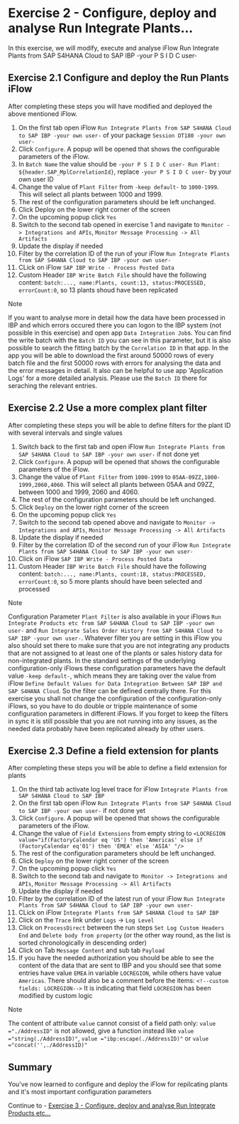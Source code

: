 # Exercise 2 - Configure, deploy and analyse Run Integrate Plants...

In this exercise, we will modify, execute and analyse iFlow Run Integrate Plants from SAP S4HANA Cloud to SAP IBP -your P S I D C user-

## Exercise 2.1 Configure and deploy the Run Plants iFlow

After completing these steps you will have modified and deployed the above mentioned iFlow.

1. On the first tab open iFlow `Run Integrate Plants from SAP S4HANA Cloud to SAP IBP -your own user-` of your package `Session DT180 -your own user-`
2. Click `Configure`. A popup will be opened that shows the configurable parameters of the iFlow.
3. In `Batch Name` the value should be `-your P S I D C user- Run Plant: ${header.SAP_MplCorrelationId}`, replace `-your P S I D C user-` by your own user ID
4. Change the value of `Plant Filter` from `-keep default-` to `1000-1999`. This will select all plants between 1000 and 1999.
5. The rest of the configuration parameters should be left unchanged.
6. Click Deploy on the lower right corner of the screen
7. On the upcoming popup click `Yes`
8. Switch to the second tab opened in exercise 1 and navigate to `Monitor -> Integrations and APIs`, `Monitor Message Processing -> All Artifacts`
9. Update the display if needed
10. Filter by the correlation ID of the run of your iFlow `Run Integrate Plants from SAP S4HANA Cloud to SAP IBP -your own user-`
11. CLick on iFlow `SAP IBP Write - Process Posted Data`
12. Custom Header `IBP Write Batch File` should have the following content: `batch:..., name:Plants, count:13, status:PROCESSED, errorCount:0`, so 13 plants shoud have been replicated

> [!NOTE]
>  If you want to analyse more in detail how the data have been processed in IBP and which errors occured there you can logon to the IBP system (not possible in this exercise) and open app `Data Integration Job`s. You can find the write batch with the `Batch ID` you can see in this parameter, but it is also possible to search the fitting batch by the `Correlation ID` in that app. In the app you will be able to download the first around 50000 rows of every batch file and the first 50000 rows with errors for analysing the data and the error messages in detail. It also can be helpful to use app 'Application Logs' for a more detailed analysis. Please use the `Batch ID` there for seraching the relevant entries.

## Exercise 2.2 Use a more complex plant filter

After completing these steps you will be able to define filters for the plant ID with several intervals and single values

1. Switch back to the first tab and open iFlow `Run Integrate Plants from SAP S4HANA Cloud to SAP IBP -your own user-` if not done yet
2. Click `Configure`. A popup will be opened that shows the configurable parameters of the iFlow.
4. Change the value of `Plant Filter` from `1000-1999` to `05AA-09ZZ,1000-1999,2060,4060`. This will select all plants between 05AA and 09ZZ, between 1000 and 1999, 2060  and 4060.
5. The rest of the configuration parameters should be left unchanged.
6. Click `Deploy` on the lower right corner of the screen
7. On the upcoming popup click `Yes`
8. Switch to the second tab opened above and navigate to `Monitor -> Integrations and APIs`, `Monitor Message Processing -> All Artifacts`
9. Update the display if needed
10. Filter by the correlation ID of the second run of your iFlow `Run Integrate Plants from SAP S4HANA Cloud to SAP IBP -your own user-`
11. Click on iFlow `SAP IBP Write - Process Posted Data`
12. Custom Header `IBP Write Batch File` should have the following content: `batch:..., name:Plants, count:18, status:PROCESSED, errorCount:0`, so 5 more plants should have been selected and processed

> [!NOTE]
> Configuration Parameter `Plant Filter` is also available in your iFlows `Run Integrate Products etc from SAP S4HANA Cloud to SAP IBP -your own user-` and `Run Integrate Sales Order History from SAP S4HANA Cloud to SAP IBP -your own user-`. Whatever filter you are setting in this iFlow you also should set there to make sure that you are not integrating any products that are not assigned to at least one of the plants or sales history data for non-integrated plants. In the standard settings of the underlying configuration-only iFlows these configuration parameters have the default value `-keep default-`, which means they are taking over the value from iFlow `Define Default Values for Data Integration Between SAP IBP and SAP S4HANA Cloud`. So the filter can be defined centrally there. For this exercise you shall not change the configuration of the configuration-only iFlows, so you have to do double or tripple maintenance of some configuration parameters in different iFlows. If you forget to keep the filters in sync it is still possible that you are not running into any issues, as the needed data probably have been replicated already by other users.

## Exercise 2.3 Define a field extension for plants

After completing these steps you will be able to define a field extension for plants

1. On the third tab activate log level trace for iFlow `Integrate Plants from SAP S4HANA Cloud to SAP IBP`
2. On the first tab open iFlow `Run Integrate Plants from SAP S4HANA Cloud to SAP IBP -your own user-` if not done yet
3. Click `Configure`. A popup will be opened that shows the configurable parameters of the iFlow.
4. Change the value of `Field Extensions` from empty string to `<LOCREGION value="if(FactoryCalendar eq 'US') then 'Americas' else if (FactoryCalendar eq'01') then 'EMEA' else 'ASIA' "/>`
5. The rest of the configuration parameters should be left unchanged.
6. Click `Deploy` on the lower right corner of the screen
7. On the upcoming popup click `Yes`
8. Switch to the second tab and navigate to` Monitor -> Integrations and APIs`, `Monitor Message Processing -> All Artifacts`
9. Update the display if needed
10. Filter by the correlation ID of the latest run of your iFlow `Run Integrate Plants from SAP S4HANA Cloud to SAP IBP -your own user-`
11. CLick on iFlow `Integrate Plants from SAP S4HANA Cloud to SAP IBP`
12. Click on the `Trace` link under `Logs` -> `Log Level`
13. Click on `ProcessDirect` between the run steps `Set Log Custom Headers End` and `Delete body from property` (or the other way round, as the list is sorted chronologically in descending order)
14. Click on Tab `Message Content` and sub tab `Payload`
15. If you have the needed authorization you should be able to see the content of the data that are sent to IBP and you should see that some entries have value `EMEA` in variable `LOCREGION`, while others have value `Americas`. There should also be a comment before the items: `<!--custom fields: LOCREGION-->` It is indicating that field `LOCREGION` has been modified by custom logic

> [!NOTE]
> The content of attribute `value` cannot consist of a field path only: `value ="./AddressID"` is not allowed, give a function instead like `value ="string(./AddressID)"`, `value ="ibp:escape(./AddressID)"` or `value ="concat('',./AddressID)"` 

## Summary

You've now learned to configure and deploy the iFlow for repilcating plants and it's most important configuration parameters

Continue to - [Exercise 3 - Configure, deploy and analyse Run Integrate Products etc...](../ex3/README.md)

